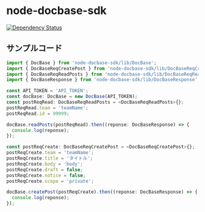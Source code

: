# node-docbase-sdk

[![Dependency Status](https://beta.gemnasium.com/badges/github.com/YukiFujisawa/node-docbase-sdk.svg)](https://beta.gemnasium.com/projects/github.com/YukiFujisawa/node-docbase-sdk)

## サンプルコード

```typescript
import { DocBase } from 'node-docbase-sdk/lib/DocBase';
import { DocBaseReqCreatePost } from 'node-docbase-sdk/lib/DocBaseReqCreatePost';
import { DocBaseReqReadPosts } from 'node-docbase-sdk/lib/DocBaseReqReadPosts';
import { DocBaseResponse } from 'node-docbase-sdk/lib/DocBaseResponse';

const API_TOKEN = 'API_TOKEN';
const docBase: DocBase = new DocBase(API_TOKEN);
const postReqRead: DocBaseReqReadPosts = <DocBaseReqReadPosts>{};
postReqRead.team = 'teamName';
postReqRead.id = 99999;

docBase.readPosts(postReqRead).then((reponse: DocBaseResponse) => {
  console.log(reponse);
});

const postReqCreate: DocBaseReqCreatePost = <DocBaseReqCreatePost>{};
postReqCreate.team = 'teamName';
postReqCreate.title = 'タイトル';
postReqCreate.body = 'body';
postReqCreate.draft = false;
postReqCreate.notice = false;
postReqCreate.scope = 'private';

docBase.createPost(postReqCreate).then((reponse: DocBaseResponse) => {
  console.log(reponse);
});
```